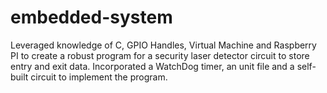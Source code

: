 # embedded-system

Leveraged knowledge of C, GPIO Handles, Virtual Machine and Raspberry PI to create a robust program for a security laser detector circuit to store entry and exit data. Incorporated a WatchDog timer, an unit file and a self-built circuit to implement the program.
